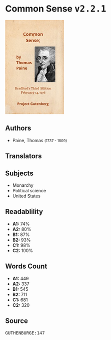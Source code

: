 # Common Sense <kbd>v2.2.1</kbd>

![](./cover.medium.jpg "")

## Authors


 - Paine, Thomas <small>(1737 - 1809)</small>

## Translators



## Subjects


 - Monarchy
 - Political science
 - United States

## Readablility


 - **A1:** 74%
 - **A2:** 80%
 - **B1:** 87%
 - **B2:** 93%
 - **C1:** 98%
 - **C2:** 100%

## Words Count


 - **A1:** 449
 - **A2:** 337
 - **B1:** 545
 - **B2:** 711
 - **C1:** 681
 - **C2:** 320

## Source


<kbd>GUTHENBURGE:147</kbd>
